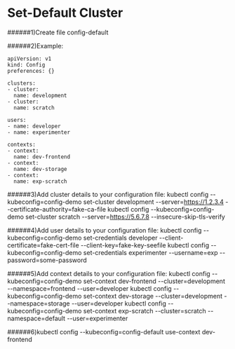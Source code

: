 # Set-Default Cluster

######1)Create file config-default

######2)Example:

```
apiVersion: v1
kind: Config
preferences: {}

clusters:
- cluster:
  name: development
- cluster:
  name: scratch

users:
- name: developer
- name: experimenter

contexts:
- context:
  name: dev-frontend
- context:
  name: dev-storage
- context:
  name: exp-scratch
```


######3)Add cluster details to your configuration file:
kubectl config --kubeconfig=config-demo set-cluster development --server=https://1.2.3.4 --certificate-authority=fake-ca-file
kubectl config --kubeconfig=config-demo set-cluster scratch --server=https://5.6.7.8 --insecure-skip-tls-verify

######4)Add user details to your configuration file:
kubectl config --kubeconfig=config-demo set-credentials developer --client-certificate=fake-cert-file --client-key=fake-key-seefile
kubectl config --kubeconfig=config-demo set-credentials experimenter --username=exp --password=some-password

######5)Add context details to your configuration file:
kubectl config --kubeconfig=config-demo set-context dev-frontend --cluster=development --namespace=frontend --user=developer
kubectl config --kubeconfig=config-demo set-context dev-storage --cluster=development --namespace=storage --user=developer
kubectl config --kubeconfig=config-demo set-context exp-scratch --cluster=scratch --namespace=default --user=experimenter

######6)kubectl config --kubeconfig=config-default use-context dev-frontend
